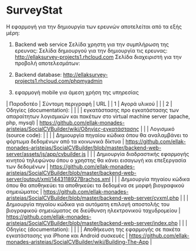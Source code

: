 # SurveyStat

Η εφαρμογή για την δημιουργία των ερευνών αποτελείται από τα εξής μέρη:

1) Backend web service 
Σελίδα χρηστη για την συμπλήρωση της ερευνας: 
Σελίδα δημιουργού για την δημιουργία τις ερευνας: http://ellaksurvey-projects1.rhcloud.com
Σελίδα διαχειριστή για την προβολή αποτελεσμάτων: 

2) Backend database: http://ellaksurvey-projects1.rhcloud.com/phpmyadmin

3) εφαρμογή mobile για άμεση χρήση της υπηρεσίας



| Παραδοτέο | Σύντομη περιγραφή | URL |
| 1 | Αγορά υλικού |  |
| 2 | Οδηγίες (documentation): |  | 
| | εγκατάστασης προ εγκατάστασης των απαραίτητων λογισμικών και πακέτων στο virtual machine server (apache, php, mysql) | https://github.com/ellak-monades-aristeias/SocialCVBuilder/wiki/Οδηγίες-εγκατάστασης |
| | Λογισμικό (source code):  |  | 
| | Δημιουργία πηγαίου κώδικα όπου θα αναλαμβάνει το φόρτωμα δεδομένων από τα κοινωνικά δίκτυα | https://github.com/ellak-monades-aristeias/SocialCVBuilder/blob/master/backend-web-server/assets/js/app/cvbuilder.js | 
| | Δημιουργία διαδραστικής εφαρμογής κινητού τηλεφώνου όπου ο χρηστης θα κάνει εισαγωγή και επεξεργασία των δεδομένων | https://github.com/ellak-monades-aristeias/SocialCVBuilder/blob/master/backend-web-server/output/xml/1443118927Brachos.xml | 
| | Δημιουργία πηγαίου κώδικα όπου θα αποθηκεύει τα αποθηκεύει τα δεδομένα σε μορφή βιογραφικού σημειώματος | https://github.com/ellak-monades-aristeias/SocialCVBuilder/blob/master/backend-web-server/cvxml.php | 
| | Δημιουργία πηγαίου κώδικα για αυτόματη επιλογή αποστολής του βιογραφικού σημειώματος σε διεύθυνση ηλεκτρονικού  ταχυδρομείου | https://github.com/ellak-monades-aristeias/SocialCVBuilder/blob/master/backend-web-server/index.php | 
| | Οδηγίες (documentation): |  | 
| | Αποθήκευση της εφαρμογής σε πακέτα εγκατάστασης για iPhone και Android συσκευές | https://github.com/ellak-monades-aristeias/SocialCVBuilder/wiki/Building-The-App | 
